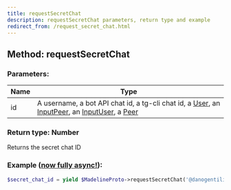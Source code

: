 ```yaml
---
title: requestSecretChat
description: requestSecretChat parameters, return type and example
redirect_from: /request_secret_chat.html
---
```

## Method: requestSecretChat  


### Parameters:

| Name     |    Type       |
|----------|---------------|
|id| A username, a bot API chat id, a tg-cli chat id, a [User](API_docs/types/User.md), an [InputPeer](API_docs/types/InputPeer.md), an [InputUser](API_docs/types/InputUser.md), a [Peer](API_docs/types/Peer.md)|

### Return type: Number

Returns the secret chat ID

### Example ([now fully async!](https://docs.madelineproto.xyz/docs/ASYNC.html)):


```php
$secret_chat_id = yield $MadelineProto->requestSecretChat('@danogentili');
```

